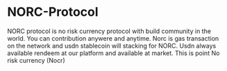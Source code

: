 # NORC-Protocol
NORC protocol is no risk currency protocol with build community in the world. You can contribution anywere and anytime. Norc is gas transaction on the network and usdn stablecoin will stacking for NORC. Usdn always available rendeem at our platform and available at market. This is point No risk currency (Nocr)
